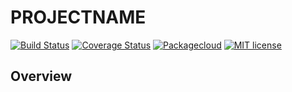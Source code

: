# PROJECTNAME

[![Build Status](https://travis-ci.org/mrtazz/PROJECTNAME.svg?branch=master)](https://travis-ci.org/mrtazz/PROJECTNAME)
[![Coverage Status](https://coveralls.io/repos/mrtazz/PROJECTNAME/badge.svg?branch=master&service=github)](https://coveralls.io/github/mrtazz/PROJECTNAME?branch=master)
[![Packagecloud](https://img.shields.io/badge/packagecloud-available-green.svg)](https://packagecloud.io/mrtazz/PROJECTNAME)
[![MIT license](https://img.shields.io/badge/license-MIT-blue.svg)](http://opensource.org/licenses/MIT)

## Overview
